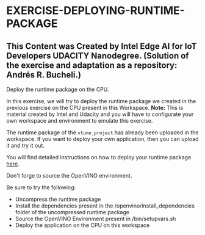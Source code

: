 # EXERCISE-DEPLOYING-RUNTIME-PACKAGE

## This Content was Created by Intel Edge AI for IoT Developers UDACITY Nanodegree. (Solution of the exercise and adaptation as a repository: Andrés R. Bucheli.)

Deploy the runtime package on the CPU.

In this exercise, we will try to deploy the runtime package we created in the previous exercise on the CPU present in this Workspace. <strong>Note:</strong> This is material
created by Intel and Udacity and you will have to configurate your own workspace and environment to emulate this exercise.

The runtime package of the <code>vtune_project</code> has already been uploaded in the workspace. If you want to deploy your own application, then you can upload it and try it out.

You will find detailed instructions on how to deploy your runtime package [here](https://docs.openvinotoolkit.org/latest/_docs_install_guides_deployment_manager_tool.html).

Don't forge to source the OpenVINO environment.

Be sure to try the following:

* Uncompress the runtime package
* Install the dependencies present in the /openvino/install_dependencies folder of the uncompressed runtime package
* Source the OpenVINO Environment present in /bin/setupvars.sh
* Deploy the application on the CPU on this workspace
